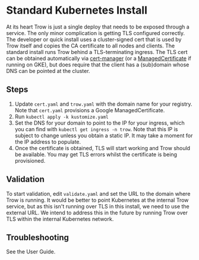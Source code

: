 Standard Kubernetes Install
===========================

At its heart Trow is just a single deploy that needs to be exposed through a service. The only minor
complication is getting TLS configured correctly. The developer or quick install uses a
cluster-signed cert that is used by Trow itself and copies the CA certificate to all nodes and
clients. The standard install runs Trow behind a TLS-terminating ingress. The TLS cert can be
obtained automatically via [cert-manager](https://github.com/jetstack/cert-manager) (or a
[ManagedCertificate](https://cloud.google.com/kubernetes-engine/docs/how-to/managed-certs) if
running on GKE), but does require that the client has a (sub)domain whose DNS can be pointed at
the cluster.

## Steps

 1) Update `cert.yaml` and `trow.yaml` with the domain name for your registry. Note that `cert.yaml`
 provisions a Google ManagedCertificate.
 2) Run `kubectl apply -k kustomize.yaml`
 3) Set the DNS for your domain to point to the IP for your ingress, which you can find with `kubectl
 get ingress -n trow`. Note that this IP is subject to change unless you obtain a static IP. It may
 take a moment for the IP address to populate.
 4) Once the certificate is obtained, TLS will start working and Trow should be available. You may
 get TLS errors whilst the certificate is being provisioned.

## Validation

To start validation, edit `validate.yaml` and set the URL to the domain where Trow is running. It
would be better to point Kubernetes at the internal Trow service, but as this isn't running over TLS
in this install, we need to use the external URL. We intend to address this in the future by running
Trow over TLS within the internal Kubernetes network.

## Troubleshooting

See the User Guide.

